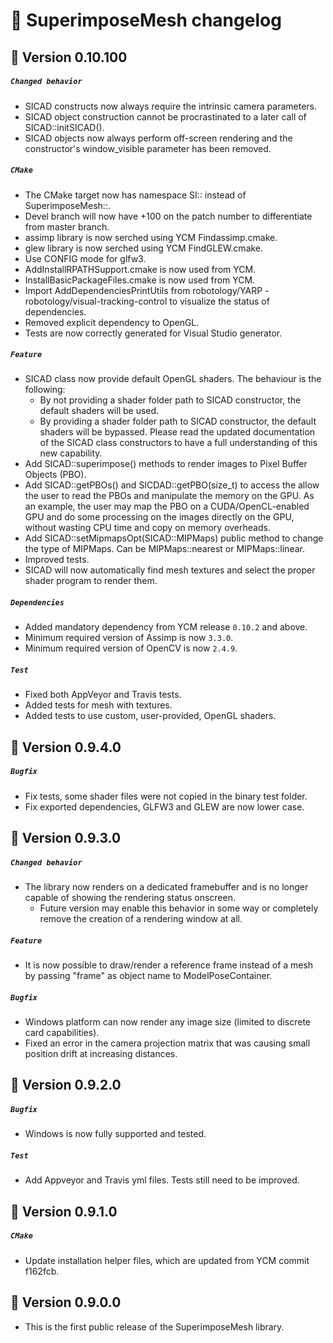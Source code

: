# 📜 SuperimposeMesh changelog

## 🔖 Version 0.10.100
##### `Changed behavior`
 - SICAD constructs now always require the intrinsic camera parameters.
 - SICAD object construction cannot be procrastinated to a later call of SICAD::initSICAD().
 - SICAD objects now always perform off-screen rendering and the constructor's window_visible parameter has been removed.

##### `CMake`
 - The CMake target now has namespace SI:: instead of SuperimposeMesh::.
 - Devel branch will now have +100 on the patch number to differentiate from master branch.
 - assimp library is now serched using YCM Findassimp.cmake.
 - glew library is now serched using YCM FindGLEW.cmake.
 - Use CONFIG mode for glfw3.
 - AddInstallRPATHSupport.cmake is now used from YCM.
 - InstallBasicPackageFiles.cmake is now used from YCM.
 - Import AddDependenciesPrintUtils from robotology/YARP - robotology/visual-tracking-control to visualize the status of dependencies.
 - Removed explicit dependency to OpenGL.
 - Tests are now correctly generated for Visual Studio generator.

##### `Feature`
 - SICAD class now provide default OpenGL shaders. The behaviour is the following:
   - By not providing a shader folder path to SICAD constructor, the default shaders will be used.
   - By providing a shader folder path to SICAD constructor, the default shaders will be bypassed.
   Please read the updated documentation of the SICAD class constructors to have a full understanding of this new capability.
 - Add SICAD::superimpose() methods to render images to Pixel Buffer Objects (PBO).
 - Add SICAD::getPBOs() and SICDAD::getPBO(size_t) to access the allow the user to read the PBOs and manipulate the memory on the GPU.
    As an example, the user may map the PBO on a CUDA/OpenCL-enabled GPU and do some processing on the images directly on the GPU, without wasting CPU time and copy on memory overheads.
 - Add SICAD::setMipmapsOpt(SICAD::MIPMaps) public method to change the type of MIPMaps. Can be MIPMaps::nearest or MIPMaps::linear.
 - Improved tests.
 - SICAD will now automatically find mesh textures and select the proper shader program to render them.

##### `Dependencies`
 - Added mandatory dependency from YCM release `0.10.2` and above.
 - Minimum required version of Assimp is now `3.3.0`.
 - Minimum required version of OpenCV is now `2.4.9`.

##### `Test`
 - Fixed both AppVeyor and Travis tests.
 - Added tests for mesh with textures.
 - Added tests to use custom, user-provided, OpenGL shaders.


## 🔖 Version 0.9.4.0
##### `Bugfix`
 - Fix tests, some shader files were not copied in the binary test folder.
 - Fix exported dependencies, GLFW3 and GLEW are now lower case.


## 🔖 Version 0.9.3.0
##### `Changed behavior`
 - The library now renders on a dedicated framebuffer and is no longer capable of showing the rendering status onscreen.
   - Future version may enable this behavior in some way or completely remove the creation of a rendering window at all.

##### `Feature`
 - It is now possible to draw/render a reference frame instead of a mesh by passing "frame" as object name to ModelPoseContainer.

##### `Bugfix`
 - Windows platform can now render any image size (limited to discrete card capabilities).
 - Fixed an error in the camera projection matrix that was causing small position drift at increasing distances.


## 🔖 Version 0.9.2.0
##### `Bugfix`
 - Windows is now fully supported and tested.

##### `Test`
 - Add Appveyor and Travis yml files. Tests still need to be improved.


## 🔖 Version 0.9.1.0
##### `CMake`
 - Update installation helper files, which are updated from YCM commit f162fcb.


## 🔖 Version 0.9.0.0

 - This is the first public release of the SuperimposeMesh library.
